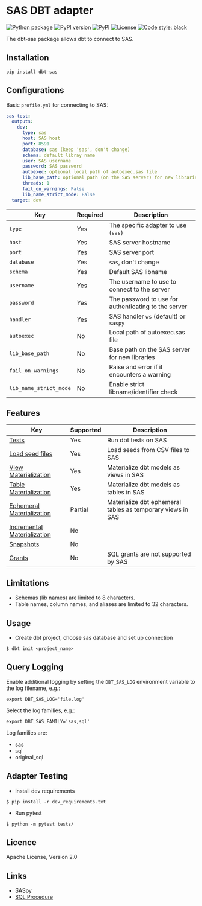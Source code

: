 # SAS DBT adapter

[![Python package](https://github.com/aPeterHeise/dbt-sas/actions/workflows/python-package.yml/badge.svg)](https://github.com/aPeterHeise/dbt-sas/actions/workflows/python-package.yml)
[![PyPI version](https://badge.fury.io/py/dbt-sas.svg)](https://badge.fury.io/py/dbt-sas)
[![PyPI](https://img.shields.io/pypi/pyversions/dbt-sas.svg)](https://pypi.org/project/dbt-sas)
[![License](https://img.shields.io/badge/License-Apache_2.0-blue.svg)](https://opensource.org/licenses/Apache-2.0)
[![Code style: black](https://img.shields.io/badge/code%20style-black-000000.svg)](https://github.com/psf/black)

The dbt-sas package allows dbt to connect to SAS.

## Installation

```
pip install dbt-sas
```

## Configurations

Basic `profile.yml` for connecting to SAS:

```yml
sas-test:
  outputs:
    dev:
      type: sas
      host: SAS host
      port: 8591
      database: sas (keep 'sas', don't change)
      schema: default libray name
      user: SAS username
      password: SAS password
      autoexec: optional local path of autoexec.sas file
      lib_base_path: optional path (on the SAS server) for new libraries
      threads: 1
      fail_on_warnings: False
      lib_name_strict_mode: False
  target: dev

```
| Key                    | Required | Description                                          |
| ---------------------- | -------- | ---------------------------------------------------- |
| `type`                 | Yes      | The specific adapter to use (`sas`)                  |
| `host`                 | Yes      | SAS server hostname                                  |
| `port`                 | Yes      | SAS server port                                      |
| `database`             | Yes      | `sas`, don't change                                  | 
| `schema`               | Yes      | Default SAS libname                                  |
| `username`             | Yes      | The username to use to connect to the server         |
| `password`             | Yes      | The password to use for authenticating to the server |
| `handler`              | Yes      | SAS handler `ws` (default) or `saspy`                |
| `autoexec`             | No       | Local path of autoexec.sas file                      |
| `lib_base_path`        | No       | Base path on the SAS server for new libraries        |
| `fail_on_warnings`     | No       | Raise and error if it encounters a warning           |
| `lib_name_strict_mode` | No       | Enable strict libname/identifier check               |

## Features

| Key      | Supported | Description                                          | 
| -------- | -------- | ---------------------------------------------------- |
| [Tests](https://docs.getdbt.com/docs/build/tests) | Yes | Run dbt tests on SAS |
| [Load seed files](https://docs.getdbt.com/docs/build/seeds) | Yes | Load seeds from CSV files to SAS |
| [View Materialization](https://docs.getdbt.com/docs/build/materializations#view) | Yes | Materialize dbt models as views in SAS |
| [Table Materialization](https://docs.getdbt.com/docs/build/materializations#table) | Yes | Materialize dbt models as tables in SAS |
| [Ephemeral Materialization](https://docs.getdbt.com/docs/build/materializations#ephemeral) | Partial | Materialize dbt ephemeral tables as temporary views in SAS |
| [Incremental Materialization](https://docs.getdbt.com/docs/build/materializations#incremental) | No |  |
| [Snapshots](https://docs.getdbt.com/docs/build/snapshots) | No |  |
| [Grants](https://docs.getdbt.com/reference/resource-configs/grants) | No | SQL grants are not supported by SAS |

## Limitations

- Schemas (lib names) are limited to 8 characters.
- Table names, column names, and aliases are limited to 32 characters.

## Usage

- Create dbt project, choose sas database and set up connection
```console    
$ dbt init <project_name>
```

## Query Logging

Enable additional logging by setting the `DBT_SAS_LOG` environment variable to the log filename, e.g.:

```console
export DBT_SAS_LOG='file.log'
```

Select the log families, e.g.:

```console
export DBT_SAS_FAMILY='sas,sql'
```

Log families are:
- sas
- sql
- original_sql

## Adapter Testing

- Install dev requirements
```console
$ pip install -r dev_requirements.txt
```
- Run pytest
```console    
$ python -m pytest tests/
```

## Licence

Apache License, Version 2.0

## Links

* [SASpy](https://github.com/sassoftware/saspy)
* [SQL Procedure](https://documentation.sas.com/doc/en/pgmsascdc/9.4_3.5/sqlproc/n0w2pkrm208upln11i9r4ogwyvow.htm)
